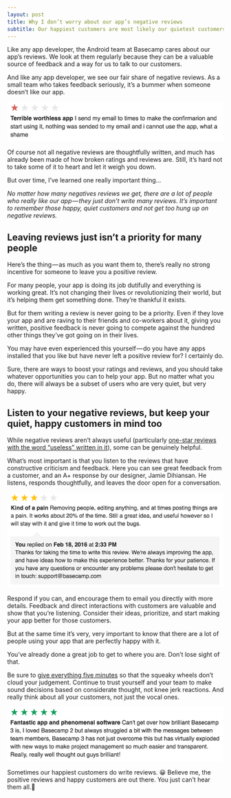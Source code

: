 ```yaml
---
layout: post
title: Why I don’t worry about our app’s negative reviews
subtitle: Our happiest customers are most likely our quietest customers
---
```


Like any app developer, the Android team at Basecamp cares about our app’s reviews. We look at them regularly because they can be a valuable source of feedback and a way for us to talk to our customers.

And like any app developer, we see our fair share of negative reviews. As a small team who takes feedback seriously, it’s a bummer when someone doesn’t like our app.

<img src="/assets/reviews1.png"/>

Of course not all negative reviews are thoughtfully written, and much has already been made of how broken ratings and reviews are. Still, it’s hard not to take some of it to heart and let it weigh you down.

But over time, I’ve learned one really important thing…

*No matter how many negatives reviews we get, there are a lot of people who really like our app — they just don’t write many reviews. It’s important to remember those happy, quiet customers and not get too hung up on negative reviews.*

## Leaving reviews just isn’t a priority for many people

Here’s the thing — as much as you want them to, there’s really no strong incentive for someone to leave you a positive review.

For many people, your app is doing its job dutifully and everything is working great. It’s not changing their lives or revolutionizing their world, but it’s helping them get something done. They’re thankful it exists.

But for them writing a review is never going to be a priority. Even if they love your app and are raving to their friends and co-workers about it, giving you written, positive feedback is never going to compete against the hundred other things they’ve got going on in their lives.

You may have even experienced this yourself — do you have any apps installed that you like but have never left a positive review for? I certainly do.

Sure, there are ways to boost your ratings and reviews, and you should take whatever opportunities you can to help your app. But no matter what you do, there will always be a subset of users who are very quiet, but very happy.

## Listen to your negative reviews, but keep your quiet, happy customers in mind too

While negative reviews aren’t always useful (particularly [one-star reviews with the word “useless” written in it](https://marco.org/2010/09/12/most-common-words-unique-to-1-star-and-5-star-app-store)), some can be genuinely helpful.

What’s most important is that you listen to the reviews that have constructive criticism and feedback. Here you can see great feedback from a customer, and an A+ response by our designer, Jamie Dihiansan. He listens, responds thoughtfully, and leaves the door open for a conversation.

<img src="/assets/reviews2.png"/>

Respond if you can, and encourage them to email you directly with more details. Feedback and direct interactions with customers are valuable and show that you’re listening. Consider their ideas, prioritize, and start making your app better for those customers.

But at the same time it’s very, very important to know that there are a lot of people using your app that are perfectly happy with it.

You’ve already done a great job to get to where you are. Don’t lose sight of that.

Be sure to [give everything five minutes](https://signalvnoise.com/posts/3124-give-it-five-minutes) so that the squeaky wheels don’t cloud your judgement. Continue to trust yourself and your team to make sound decisions based on considerate thought, not knee jerk reactions. And really think about all your customers, not just the vocal ones.

<img src="/assets/reviews3.png"/>

Sometimes our happiest customers do write reviews. 😀
Believe me, the positive reviews and happy customers are out there. You just can’t hear them all.🤘